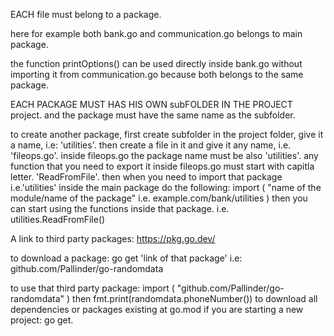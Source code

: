 EACH file must belong to a package.

here for example both bank.go and communication.go belongs to main package.

the function printOptions() can be used directly inside bank.go without importing it from communication.go because both belongs to the same package.

EACH PACKAGE MUST HAS HIS OWN subFOLDER IN THE PROJECT project. and the package must have the same name as the subfolder.

to create another package, first create subfolder in the project folder, give it a name, i.e: 'utilities'.
then create a file in it and give it any name, i.e. 'fileops.go'. 
inside fileops.go the package name must be also 'utilities'.
any function that you need to export it inside fileops.go must start with capitla letter. 'ReadFromFile'.
then when you need to import that package i.e.'utilities' inside the main package do the following:
import (
    "name of the module/name of the package"
    i.e. example.com/bank/utilities
) 
then you can start using the functions inside that package. i.e. utilities.ReadFromFile()

A link to third party packages: https://pkg.go.dev/

to download a package: go get 'link of that package' i.e: github.com/Pallinder/go-randomdata

to use that third party package: import (
    "github.com/Pallinder/go-randomdata"
)
then fmt.print(randomdata.phoneNumber())
to download all dependencies or packages existing at go.mod if you are starting a new project: go get.
